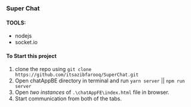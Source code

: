 ### Super Chat

#### TOOLS:
- nodejs
- socket.io

#### To Start this project 
1. clone the repo using `git clone https://github.com/itsazibfarooq/SuperChat.git`
2. Open chatAppBE directory in terminal and run 
	`yarn server`	||	`npm run server`
3. Open *two instances* of `.\chatAppFE\index.html` file in browser.
4. Start communication from both of the tabs.
